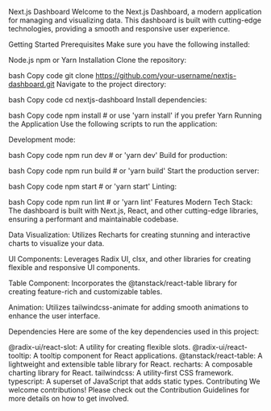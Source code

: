 Next.js Dashboard
Welcome to the Next.js Dashboard, a modern application for managing and visualizing data. This dashboard is built with cutting-edge technologies, providing a smooth and responsive user experience.

Getting Started
Prerequisites
Make sure you have the following installed:

Node.js
npm or Yarn
Installation
Clone the repository:

bash
Copy code
git clone https://github.com/your-username/nextjs-dashboard.git
Navigate to the project directory:

bash
Copy code
cd nextjs-dashboard
Install dependencies:

bash
Copy code
npm install   # or use 'yarn install' if you prefer Yarn
Running the Application
Use the following scripts to run the application:

Development mode:

bash
Copy code
npm run dev    # or 'yarn dev'
Build for production:

bash
Copy code
npm run build  # or 'yarn build'
Start the production server:

bash
Copy code
npm start      # or 'yarn start'
Linting:

bash
Copy code
npm run lint   # or 'yarn lint'
Features
Modern Tech Stack: The dashboard is built with Next.js, React, and other cutting-edge libraries, ensuring a performant and maintainable codebase.

Data Visualization: Utilizes Recharts for creating stunning and interactive charts to visualize your data.

UI Components: Leverages Radix UI, clsx, and other libraries for creating flexible and responsive UI components.

Table Component: Incorporates the @tanstack/react-table library for creating feature-rich and customizable tables.

Animation: Utilizes tailwindcss-animate for adding smooth animations to enhance the user interface.

Dependencies
Here are some of the key dependencies used in this project:

@radix-ui/react-slot: A utility for creating flexible slots.
@radix-ui/react-tooltip: A tooltip component for React applications.
@tanstack/react-table: A lightweight and extensible table library for React.
recharts: A composable charting library for React.
tailwindcss: A utility-first CSS framework.
typescript: A superset of JavaScript that adds static types.
Contributing
We welcome contributions! Please check out the Contribution Guidelines for more details on how to get involved.
